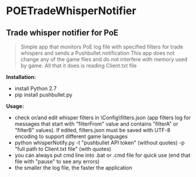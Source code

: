 # POETradeWhisperNotifier
## Trade whisper notifier for PoE

> Simple app that monitors PoE log file with specified filters for trade whispers and sends a Pushbullet notification
> This app does not change any of the game files and do not interfere with memory used by game. All that it does is reading Client.txt file
 

**Installation:**
- install Python 2.7
- pip install pushbullet.py

**Usage:** 
- check or/and edit whisper filters in \Config\filters.json (app filters log for messages that start with "filterFrom" value and contains "filterA" or "filterB" values). If edited, filters.json must be saved with UTF-8 encoding to support different game languages
- python whisperNotify.py -t "pushbullet API token" (without quotes) -p "full path to Client.txt file" (with quotes)
- you can always put cmd line into .bat or .cmd file for quick use (end that file with "pause" to see any errors)
- the smaller the log file, the faster the application
